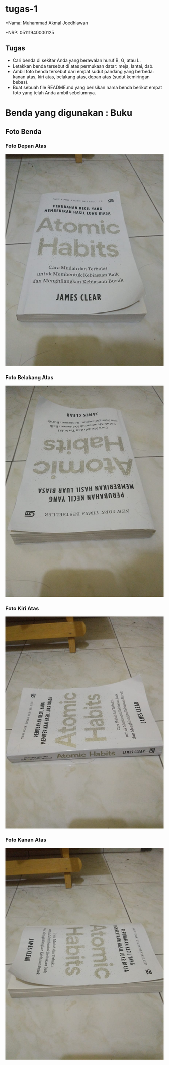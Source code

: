 # tugas-1

*Nama: Muhammad Akmal Joedhiawan

*NRP: 05111940000125

## Tugas 
* Cari benda di sekitar Anda yang berawalan huruf B, G, atau L.
* Letakkan benda tersebut di atas permukaan datar: meja, lantai, dsb.
* Ambil foto benda tersebut dari empat sudut pandang yang berbeda: kanan atas, kiri atas, belakang atas, depan atas (sudut kemiringan bebas).
* Buat sebuah file README.md yang berisikan nama benda berikut empat foto yang telah Anda ambil sebelumnya.

# Benda yang digunakan : Buku

## Foto Benda

### Foto Depan Atas

![Depan atas](https://github.com/cg2021b/tugas-1-ajoedhi19/blob/main/img/depan.jpeg)

### Foto Belakang Atas

![Belakang Atas](https://github.com/cg2021b/tugas-1-ajoedhi19/blob/main/img/belakang.jpeg)

### Foto Kiri Atas

![Kiri Atas](https://github.com/cg2021b/tugas-1-ajoedhi19/blob/main/img/kiri.jpeg)

### Foto Kanan Atas

![Kanan Atas](https://github.com/cg2021b/tugas-1-ajoedhi19/blob/main/img/kanan.jpeg)
